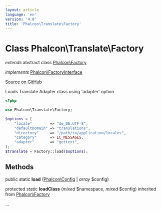 ```yaml
---
layout: article
language: 'en'
version: '4.0'
title: 'Phalcon\Translate\Factory'
---
```

# Class **Phalcon\Translate\Factory**

*extends* abstract class [Phalcon\Factory](/4.0/en/api/Phalcon_Factory)

*implements* [Phalcon\FactoryInterface](/4.0/en/api/Phalcon_FactoryInterface)

<a href="https://github.com/phalcon/cphalcon/tree/v4.0.0/phalcon/translate/factory.zep" class="btn btn-default btn-sm">Source on GitHub</a>

Loads Translate Adapter class using 'adapter' option

```php
<?php

use Phalcon\Translate\Factory;

$options = [
    "locale"        => "de_DE.UTF-8",
    "defaultDomain" => "translations",
    "directory"     => "/path/to/application/locales",
    "category"      => LC_MESSAGES,
    "adapter"       => "gettext",
];
$translate = Factory::load($options);

```

## Methods

public static **load** ([Phalcon\Config](/4.0/en/api/Phalcon_Config) | *array* $config)

protected static **loadClass** (*mixed* $namespace, *mixed* $config) inherited from [Phalcon\Factory](/4.0/en/api/Phalcon_Factory)

...